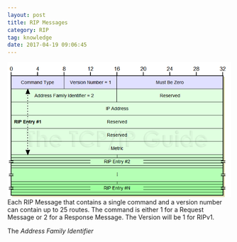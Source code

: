 ```yaml
---
layout: post
title: RIP Messages
category: RIP
tag: knowledge
date: 2017-04-19 09:06:45
---
```

![RIP Message][1]
Each RIP Message that contains a single command and a version number can contain up to 25 routes. The command is either 1 for a Request Message or 2 for a Response Message. The Version will be 1 for RIPv1.

The *Address Family Identifier*

[1]:	/assets/ripformat.png